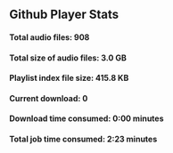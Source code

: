 ## Github Player Stats

#### **Total audio files**: 908

#### **Total size of audio files**: 3.0 GB

#### **Playlist index file size**: 415.8 KB

#### **Current download**: 0

#### **Download time consumed**: 0:00 minutes

#### **Total job time consumed**: 2:23 minutes